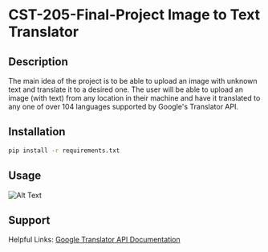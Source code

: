 # CST-205-Final-Project Image to Text Translator

## Description 
The main idea of the project is to be able to upload an image with unknown text and translate it to a desired one. The user will be able to upload an image (with text) from any location in their machine and have it translated to any one of over 104 languages supported by Google's Translator API. 

## Installation
```bash
pip install -r requirements.txt
```

## Usage
![Alt Text](http://g.recordit.co/rqF2EHBTAU.gif)

## Support 
Helpful Links:
[Google Translator API Documentation](https://cloud.google.com/translate/docs/reference/libraries)

